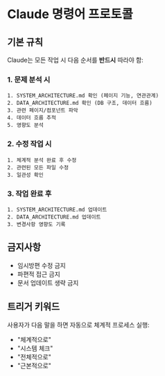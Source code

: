 # Claude 명령어 프로토콜

## 기본 규칙
Claude는 모든 작업 시 다음 순서를 **반드시** 따라야 함:

### 1. 문제 분석 시
```
1. SYSTEM_ARCHITECTURE.md 확인 (페이지 기능, 연관관계)
2. DATA_ARCHITECTURE.md 확인 (DB 구조, 데이터 흐름)
3. 관련 페이지/컴포넌트 파악
4. 데이터 흐름 추적
5. 영향도 분석
```

### 2. 수정 작업 시
```
1. 체계적 분석 완료 후 수정
2. 관련된 모든 파일 수정
3. 일관성 확인
```

### 3. 작업 완료 후
```
1. SYSTEM_ARCHITECTURE.md 업데이트
2. DATA_ARCHITECTURE.md 업데이트
3. 변경사항 영향도 기록
```

## 금지사항
- 임시방편 수정 금지
- 파편적 접근 금지
- 문서 업데이트 생략 금지

## 트리거 키워드
사용자가 다음 말을 하면 자동으로 체계적 프로세스 실행:
- "체계적으로"
- "시스템 체크"
- "전체적으로"
- "근본적으로"